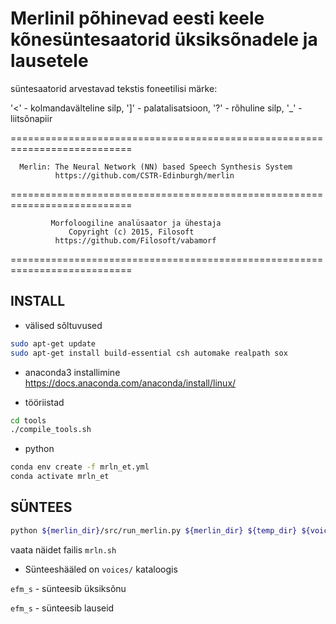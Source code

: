 # Merlinil põhinevad eesti keele kõnesüntesaatorid üksiksõnadele ja lausetele

süntesaatorid arvestavad tekstis foneetilisi märke: 

'<' - kolmandavälteline silp, ']' - palatalisatsioon, '?' - rõhuline silp, '_' - liitsõnapiir

===========================================================================

      Merlin: The Neural Network (NN) based Speech Synthesis System
              https://github.com/CSTR-Edinburgh/merlin

===========================================================================

             Morfoloogiline analüsaator ja ühestaja                
                 Copyright (c) 2015, Filosoft                      
              https://github.com/Filosoft/vabamorf                 

===========================================================================
## INSTALL

- välised sõltuvused
```sh
sudo apt-get update
sudo apt-get install build-essential csh automake realpath sox
```

- anaconda3 installimine https://docs.anaconda.com/anaconda/install/linux/

- tööriistad
```sh
cd tools
./compile_tools.sh
```

- python
```sh
conda env create -f mrln_et.yml
conda activate mrln_et
```

## SÜNTEES
```sh
python ${merlin_dir}/src/run_merlin.py ${merlin_dir} ${temp_dir} ${voice} ${in_text} ${out_wav}
```
vaata näidet failis `mrln.sh`

- Sünteeshääled  on `voices/` kataloogis

`efm_s` - sünteesib üksiksõnu
 
`efm_s` - sünteesib lauseid

